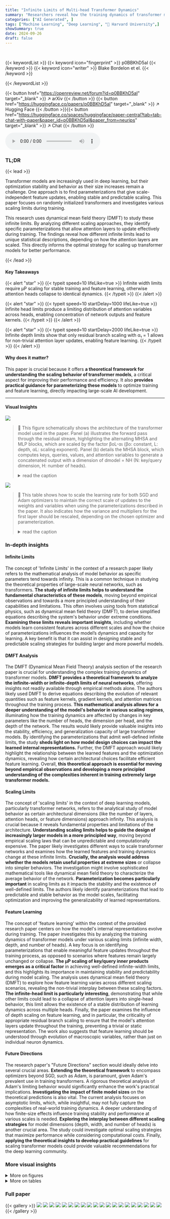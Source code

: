 ```yaml
---
title: "Infinite Limits of Multi-head Transformer Dynamics"
summary: "Researchers reveal how the training dynamics of transformer models behave at infinite width, depth, and head count, providing key insights for scaling up these models."
categories: ["AI Generated", ]
tags: ["Machine Learning", "Deep Learning", "🏢 Harvard University",]
showSummary: true
date: 2024-09-26
draft: false
---
```


<br>

{{< keywordList >}}
{{< keyword icon="fingerprint" >}} p0BBKhD5aI {{< /keyword >}}
{{< keyword icon="writer" >}} Blake Bordelon et el. {{< /keyword >}}
 
{{< /keywordList >}}

{{< button href="https://openreview.net/forum?id=p0BBKhD5aI" target="_blank" >}}
↗ arXiv
{{< /button >}}
{{< button href="https://huggingface.co/papers/p0BBKhD5aI" target="_blank" >}}
↗ Hugging Face
{{< /button >}}{{< button href="https://huggingface.co/spaces/huggingface/paper-central?tab=tab-chat-with-paper&paper_id=p0BBKhD5aI&paper_from=neurips" target="_blank" >}}
↗ Chat
{{< /button >}}




<audio controls>
    <source src="https://ai-paper-reviewer.com/p0BBKhD5aI/podcast.wav" type="audio/wav">
    Your browser does not support the audio element.
</audio>


### TL;DR


{{< lead >}}

Transformer models are increasingly used in deep learning, but their optimization stability and behavior as their size increases remain a challenge.  One approach is to find parameterizations that give scale-independent feature updates, enabling stable and predictable scaling. This paper focuses on randomly initialized transformers and investigates various scaling limits during training. 

This research uses dynamical mean field theory (DMFT) to study these infinite limits.  By analyzing different scaling approaches, they identify specific parameterizations that allow attention layers to update effectively during training.  The findings reveal how different infinite limits lead to unique statistical descriptions, depending on how the attention layers are scaled. This directly informs the optimal strategy for scaling up transformer models for better performance.

{{< /lead >}}


#### Key Takeaways

{{< alert "star" >}}
{{< typeit speed=10 lifeLike=true >}} Infinite width limits require µP scaling for stable training and feature learning, otherwise attention heads collapse to identical dynamics. {{< /typeit >}}
{{< /alert >}}

{{< alert "star" >}}
{{< typeit speed=10 startDelay=1000 lifeLike=true >}} Infinite head limits produce a limiting distribution of attention variables across heads, enabling concentration of network outputs and feature kernels. {{< /typeit >}}
{{< /alert >}}

{{< alert "star" >}}
{{< typeit speed=10 startDelay=2000 lifeLike=true >}} Infinite depth limits show that only residual branch scaling with α₁ = 1 allows for non-trivial attention layer updates, enabling feature learning. {{< /typeit >}}
{{< /alert >}}

#### Why does it matter?
This paper is crucial because it offers **a theoretical framework for understanding the scaling behavior of transformer models**, a critical aspect for improving their performance and efficiency.  It also **provides practical guidance for parameterizing these models** to optimize training and feature learning, directly impacting large-scale AI development.

------
#### Visual Insights



![](https://ai-paper-reviewer.com/p0BBKhD5aI/figures_3_1.jpg)

> 🔼 This figure schematically shows the architecture of the transformer model used in the paper. Panel (a) illustrates the forward pass through the residual stream, highlighting the alternating MHSA and MLP blocks, which are scaled by the factor βoL-αι (βo: constant, L: depth, αL: scaling exponent). Panel (b) details the MHSA block, which computes keys, queries, values, and attention variables to generate a concatenated output with a dimension of dmodel = NH (N: key/query dimension, H: number of heads).
> <details>
> <summary>read the caption</summary>
> Figure 1: Schematic representations of the transformer architecture we model. (a) The forward pass through the residual stream is an alternation of MHSA and MLP blocks scaled by βoL-αι. (b) The MHSA block computes keys, queries, values, and attention variables to produce a concatenated output of dimension dmodel = NH.
> </details>





![](https://ai-paper-reviewer.com/p0BBKhD5aI/tables_3_1.jpg)

> 🔼 This table shows how to scale the learning rate for both SGD and Adam optimizers to maintain the correct scale of updates to the weights and variables when using the parameterizations described in the paper.  It also indicates how the variance and multipliers for the first layer should be rescaled, depending on the chosen optimizer and parameterization.
> <details>
> <summary>read the caption</summary>
> Table 1: The learning rates which should be applied to obtain the correct scale of updates for SGD or Adam optimizers. In addition, the weight variance and multiplier for the first layer may need to be rescaled (relative to eq (5)) with width/depth depending on the parameterization and optimizer.
> </details>





### In-depth insights


#### Infinite Limits
The concept of 'Infinite Limits' in the context of a research paper likely refers to the mathematical analysis of model behavior as specific parameters tend towards infinity. This is a common technique in studying the theoretical properties of large-scale neural networks, such as transformers.  **The study of infinite limits helps to understand the fundamental characteristics of these models**, moving beyond empirical observations and towards a more principled understanding of their capabilities and limitations. This often involves using tools from statistical physics, such as dynamical mean field theory (DMFT), to derive simplified equations describing the system's behavior under extreme conditions. **Examining these limits reveals important insights**, including whether models learn consistent features across different scales and how the choice of parameterizations influences the model’s dynamics and capacity for learning. A key benefit is that it can assist in designing stable and predictable scaling strategies for building larger and more powerful models.

#### DMFT Analysis
The DMFT (Dynamical Mean Field Theory) analysis section of the research paper is crucial for understanding the complex training dynamics of transformer models.  **DMFT provides a theoretical framework to analyze the infinite-width or infinite-depth limits of neural networks**, offering insights not readily available through empirical methods alone. The authors likely used DMFT to derive equations describing the evolution of relevant quantities such as feature kernels, gradient kernels, and attention matrices throughout the training process. **This mathematical analysis allows for a deeper understanding of the model's behavior in various scaling regimes**, illuminating how the training dynamics are affected by changes in key parameters like the number of heads, the dimension per head, and the depth of the network. The results would likely provide valuable insights into the stability, efficiency, and generalization capacity of large transformer models.  By identifying the parameterizations that admit well-defined infinite limits, the study **sheds light on how model design choices can impact the learned internal representations.**  Further, the DMFT approach would likely highlight the relationship between the learned features and the optimization dynamics, revealing how certain architectural choices facilitate efficient feature learning.  Overall, **this theoretical approach is essential for moving beyond empirical observations and developing a more principled understanding of the complexities inherent in training extremely large transformer models.**

#### Scaling Limits
The concept of 'scaling limits' in the context of deep learning models, particularly transformer networks, refers to the analytical study of model behavior as certain architectural dimensions (like the number of layers, attention heads, or feature dimensions) approach infinity.  This analysis is crucial because it reveals fundamental properties and limitations of the architecture.  **Understanding scaling limits helps to guide the design of increasingly larger models in a more principled way**, moving beyond empirical scaling laws that can be unpredictable and computationally expensive.  The paper likely investigates different ways to scale transformer networks and examines how the learned features and training dynamics change at these infinite limits.  **Crucially, the analysis would address whether the models retain useful properties at extreme sizes** or collapse into simpler behaviors.   The investigation might involve sophisticated mathematical tools like dynamical mean field theory to characterize the average behavior of the network.  **Parameterization becomes particularly important** in scaling limits as it impacts the stability and the existence of well-defined limits.  The authors likely identify parameterizations that lead to predictable and stable behavior as the model scales, facilitating optimization and improving the generalizability of learned representations.

#### Feature Learning
The concept of 'feature learning' within the context of the provided research paper centers on how the model's internal representations evolve during training.  The paper investigates this by analyzing the training dynamics of transformer models under various scaling limits (infinite width, depth, and number of heads).  A key focus is on identifying parameterizations that enable meaningful feature updates throughout the training process, as opposed to scenarios where features remain largely unchanged or collapse. **The µP scaling of key/query inner products emerges as a critical factor** in achieving well-defined infinite-width limits, and this highlights its importance in maintaining stability and predictability during model scaling. The analysis uses dynamical mean field theory (DMFT) to explore how feature learning varies across different scaling scenarios, revealing the non-trivial interplay between these scaling factors.  **The infinite-head limit is particularly interesting**, demonstrating that while other limits could lead to a collapse of attention layers into single-head behavior, this limit allows the existence of a stable distribution of learning dynamics across multiple heads.  Finally, the paper examines the influence of depth scaling on feature learning, and in particular, the criticality of appropriate residual branch scaling to ensure that the model's attention layers update throughout the training, preventing a trivial or static representation.  The work also suggests that feature learning should be understood through evolution of macroscopic variables, rather than just on individual neuron dynamics.

#### Future Directions
The research paper's "Future Directions" section would ideally delve into several crucial areas.  **Extending the theoretical framework** to encompass optimizers beyond SGD, such as Adam, is paramount, given Adam's prevalent use in training transformers.  A rigorous theoretical analysis of Adam's limiting behavior would significantly enhance the work's practical implications.  **Investigating the impact of finite model sizes** on the theoretical predictions is also vital. The current analysis focuses on asymptotic limits, which, while insightful, may not fully capture the complexities of real-world training dynamics.  A deeper understanding of how finite-size effects influence training stability and performance at various scales is needed.  **Exploring the interplay between different scaling strategies** for model dimensions (depth, width, and number of heads) is another crucial area.  The study could investigate optimal scaling strategies that maximize performance while considering computational costs. Finally,  **applying the theoretical insights to develop practical guidelines** for scaling transformer models could provide valuable recommendations for the deep learning community.


### More visual insights

<details>
<summary>More on figures
</summary>


![](https://ai-paper-reviewer.com/p0BBKhD5aI/figures_4_1.jpg)

> 🔼 This figure shows the results of experiments investigating the effect of scaling the dimension per head (N) on hyperparameter transfer and the variance of attention variables across different heads.  Panel (a) demonstrates that with µP scaling (αA = 1), optimal learning rates transfer well across different values of N. Panel (b) shows that the variance of attention variables across heads decreases with increasing N under µP scaling, suggesting a collapse towards single-head behavior; however, this variance remains high when αA = 1/2.
> <details>
> <summary>read the caption</summary>
> Figure 2: Increasing dimension-per-head N with heads fixed for αA = {1, 1/2}. (a) Both αA = 1 and αA = 1/2 exhibit similar hyperparameter transfer for vision transformers trained on CIFAR-5M over finite N at H = 16. (b) The variance of attention variables across the different heads of a vision transformer after training for 2500 steps on CIFAR-5M. For αA = 1 the variance of attention variables decays at rate O(N−2) and for αA = 1/2 the variance does not decay with N.
> </details>



![](https://ai-paper-reviewer.com/p0BBKhD5aI/figures_6_1.jpg)

> 🔼 This figure shows the convergence of the initial kernels and the distribution of attention variables (Ah) as the number of heads (H) approaches infinity.  Subfigure (a) demonstrates the convergence of the residual stream kernel Hss′(x, x′) at a rate of O(H−1) in an 8-layer, 4-dimensional vision transformer.  Subfigures (b) and (c) illustrate the distribution of Ah for different values of N (dimension per head). Subfigure (b) (N=1) shows a non-Gaussian distribution for small N, while (c) (N=16) shows that as N gets larger, the distribution approaches a Gaussian.  The results illustrate the impact of scaling parameters on the initial state of the transformer network.
> <details>
> <summary>read the caption</summary>
> Figure 3: The initial kernels converge as H → ∞ and are determined by (possibly non-Gaussian) distributions of Ah over heads in each layer. (a) Convergence of Hss′(x, x′) = h(x)h(x′) in a L = 8, N = 4 vision transformer at initialization at rate O(H−1). (b) The density of Ah entries over heads at fixed spatial location converges as H → ∞ but is non-Gaussian for small N. (c) As N → ∞ the initial density of A approaches a Gaussian with variance of order O(N1−2αA).
> </details>



![](https://ai-paper-reviewer.com/p0BBKhD5aI/figures_6_2.jpg)

> 🔼 This figure explores the impact of scaling the dimension per head (N) while keeping the number of heads (H) constant, using two different scaling exponents for the key/query inner product (αA = 1 and αA = 1/2).  The left panel (a) demonstrates hyperparameter transfer, showing consistent performance across different values of N for both αA settings. The right panel (b) illustrates the variance of attention variables across heads, revealing a decay for αA = 1 but no decay for αA = 1/2 as N increases, which highlights the impact of the parameterization choice on attention head behavior during training.
> <details>
> <summary>read the caption</summary>
> Figure 2: Increasing dimension-per-head N with heads fixed for αA = {1, 1/2}. (a) Both αA = 1 and αA = 1/2 exhibit similar hyperparameter transfer for vision transformers trained on CIFAR-5M over finite N at H = 16. (b) The variance of attention variables across the different heads of a vision transformer after training for 2500 steps on CIFAR-5M. For αA = 1 the variance of attention variables decays at rate O(N−2) and for αA = 1/2 the variance does not decay with N.
> </details>



![](https://ai-paper-reviewer.com/p0BBKhD5aI/figures_7_1.jpg)

> 🔼 This figure shows the effects of depth scaling on the performance of a vision transformer model trained on CIFAR-5M dataset.  The left panel (a) displays how the key and query weights change with increasing depth L, specifically showing they scale by 1/√L, indicating a scaling law. The right panel (b) shows the compute scaling laws for the models with αL values of 1/2 and 1, demonstrating that models with αL = 1 perform better at a fixed compute budget as depth L increases.
> <details>
> <summary>read the caption</summary>
> Figure 5: Depth scaling in a vision transformer on CIFAR-5M with αL ∈ {1/2,1}. (a) The key and query weights move by 1/√L. (b) The compute scaling laws with models at fixed width N, H and varying depth L. At large L, the αL = 1 (dashed) models perform better at fixed compute.
> </details>



![](https://ai-paper-reviewer.com/p0BBKhD5aI/figures_8_1.jpg)

> 🔼 This figure visualizes the convergence of initial and final representations as the model scales increase after one training pass on the CIFAR-5M dataset.  It shows how test loss, residual stream pooled kernels, spatial kernels for a single sample, and attention distributions evolve across various model sizes (N, H, L) and scaling parameters (αA, αL, β0, γ0).  The plots demonstrate convergence as model size increases, although the initial kernel at large L exhibits some differences related to Brownian motion suppression under certain parameterizations.  The figure corroborates the theoretical analysis presented in the paper, highlighting the impact of different scaling strategies on training dynamics.
> <details>
> <summary>read the caption</summary>
> Figure 6: Initial and final representations are converging as model scale increases after one pass of training on the full CIFAR-5M with SGD+momentum. The base model is a (N, H, L) = (16, 16, 4) and (αA, αL, β0, γ0) = (1, 1, 4, 0.1). (a) The test loss dynamics for one pass through CIFAR-5M. The dynamics are very similar across different head-counts H but the early dynamics are changed for large depth L, consistent with our theory. (b) The initial and final feature kernels after spatial pooling at the last layer of the residual stream. The initial kernel at large L is quite different for αA = 1 due to suppression of Brownian motion on the forward pass, which we explain in Section 3.4. (c) The residual stream kernel across pairs of spatial positions for a single randomly chosen input sample. (d) The distribution of attention entries across heads at a fixed pair of spatial locations and data point. The initial variance of A decreases for αA = 1 but the update is roughly consistent across N. For αA = ½ both initial and final distributions for Ah are consistent across N.
> </details>



![](https://ai-paper-reviewer.com/p0BBKhD5aI/figures_9_1.jpg)

> 🔼 Figure 7 shows the results of experiments on a causal language model trained on the C4 dataset. It demonstrates how the training dynamics and learned representations change as the model's size (number of heads, key/query dimension, and depth) increases.  The plots highlight differences in performance when scaling model dimensions using different scaling parameters (α = 1 and α = 1/2), revealing the best scaling strategies for optimizing performance at various model sizes.
> <details>
> <summary>read the caption</summary>
> Figure 7: Training dynamics and initial/final representations of decoder only language models trained on C4 converge with increasing model scale. The base model has (N, H, L) = (8,8, 4) and (α₁, β₀, γ₀) = (1, 4, 0.25) and α ∈ {1, ½}. (a) Train loss dynamics after 10000 steps on C4 using Adam optimizer. The dynamics improve consistently when scaling H for both values of α, with slight benefit to α = 1. Scaling N reveals a significant advantage to setting α = ½. Scaling L provides little improvement for either parameterization of α. (b) Initial and final residual stream kernels for the final token across samples for Base, H = 128, N = 128, and L = 64 models. The first row is at initialization. The second and third rows are after training with α ∈ {1, ½} respectively. (c) Initial and final feature kernels across pairs of tokens for a single randomly chosen input sample. Note both types of kernels are identical across α except for a slight difference at large N.
> </details>



![](https://ai-paper-reviewer.com/p0BBKhD5aI/figures_9_2.jpg)

> 🔼 This figure shows the results of experiments on a decoder-only language model trained on the C4 dataset.  It demonstrates the effects of scaling the model's dimensions (number of heads H, key/query dimension N, and depth L) on training dynamics and learned representations (kernels).  Subfigures (a), (b), and (c) show the training loss, the final token kernels across samples and tokens within a sample respectively, for various model sizes. The results suggest that scaling N significantly improves performance, while scaling H leads to modest improvements and scaling L has limited effect.  The different αA parameterizations (1 and 1/2) yield similar overall trends but some differences in detail are observed.
> <details>
> <summary>read the caption</summary>
> Figure 7: Training dynamics and initial/final representations of decoder only language models trained on C4 converge with increasing model scale. The base model has (N, H, L) = (8,8, 4) and (αA, β0, γ0) = (1, 4, 0.25) and αA ∈ {1, 1/2}. (a) Train loss dynamics after 10000 steps on C4 using Adam optimizer. The dynamics improve consistently when scaling H for both values of αA, with slight benefit to αA = 1. Scaling N reveals a significant advantage to setting αA = 1/2. Scaling L provides little improvement for either parameterization of αA. (b) Initial and final residual stream kernels for the final token across samples for Base, H = 128, N = 128, and L = 64 models. The first row is at initialization. The second and third rows are after training with αA ∈ {1, 1/2} respectively. (c) Initial and final feature kernels across pairs of tokens for a single randomly chosen input sample. Note both types of kernels are identical across αA except for a slight difference at large N.
> </details>



![](https://ai-paper-reviewer.com/p0BBKhD5aI/figures_13_1.jpg)

> 🔼 This figure shows the training curves for vision transformers trained on the CIFAR-5M dataset.  It demonstrates how the test loss changes over training steps when varying the number of heads (H), the number of dimensions per head (N), and the depth (L) of the transformer model. Each subplot shows the training curves under different parameterizations of these three hyperparameters, highlighting the relationship between model scale and training dynamics.
> <details>
> <summary>read the caption</summary>
> Figure 8: One pass training on CIFAR-5M with vision transformers with the setting of Figure 6.
> </details>



![](https://ai-paper-reviewer.com/p0BBKhD5aI/figures_13_2.jpg)

> 🔼 This figure visualizes the spatial kernels before and after training of a vision transformer model.  The kernels are shown for various values of H (number of heads), N (dimension per head), and L (depth). The heatmap shows kernel values across different spatial locations, revealing how these change during training and how model parameters affect them.  Specifically, it illustrates the effect of different hyperparameter scalings on the learned representations.
> <details>
> <summary>read the caption</summary>
> Figure 10: Spatial kernels for a single test point before and after training across H, N, L values.
> </details>



![](https://ai-paper-reviewer.com/p0BBKhD5aI/figures_14_1.jpg)

> 🔼 This figure visualizes spatial kernels before and after training a vision transformer on the CIFAR-5M dataset. It shows how these kernels change across different model sizes by varying the number of heads (H), the dimension per head (N), and the depth (L) of the network. Each subplot presents a heatmap representing the kernel, where the color intensity represents the kernel value.  The top row shows the initial kernels, and the bottom row shows the kernels after training.  The pattern changes suggest how the model's representation of spatial relationships evolves during training and how this evolution depends on the architectural choices for H, N and L.
> <details>
> <summary>read the caption</summary>
> Figure 10: Spatial kernels for a single test point before and after training across H, N, L values.
> </details>



![](https://ai-paper-reviewer.com/p0BBKhD5aI/figures_14_2.jpg)

> 🔼 This figure shows the results of experiments investigating the impact of increasing the dimension per head (N) on vision transformer training.  Subfigure (a) demonstrates hyperparameter transfer, showing that models with different values of N maintain similar performance when scaled appropriately (αA = 1, 1/2). Subfigure (b) examines the variance of attention across different heads. With αA = 1, the variance decreases as N increases, suggesting that the network effectively collapses to a single-head attention mechanism in the large N limit. However, with αA = 1/2, this variance does not decrease, indicating head diversity is maintained.
> <details>
> <summary>read the caption</summary>
> Figure 2: Increasing dimension-per-head N with heads fixed for αA = {1, 1/2}. (a) Both αA = 1 and αA = 1/2 exhibit similar hyperparameter transfer for vision transformers trained on CIFAR-5M over finite N at H = 16. (b) The variance of attention variables across the different heads of a vision transformer after training for 2500 steps on CIFAR-5M. For αA = 1 the variance of attention variables decays at rate O(N−2) and for αA = 1/2 the variance does not decay with N.
> </details>



![](https://ai-paper-reviewer.com/p0BBKhD5aI/figures_15_1.jpg)

> 🔼 The figure shows the performance of language models trained on the C4 dataset, in terms of loss, as a function of compute (estimated as FLOPs = 6 * number of parameters).  Different model sizes were tested, varying the key/query dimension (N), number of heads (H), and depth (L), while using two different scaling exponents (αA = 1/2 and αA = 1). The results indicate that using αA = 1 leads to better performance at a fixed compute, particularly when scaling N or H. Scaling L did not significantly increase compute due to the dominant contribution of embedding and decoding layers to the total number of parameters.
> <details>
> <summary>read the caption</summary>
> Figure 12: Performance of language models trained on C4 in main text Figure 7(a) as a function of compute, estimated as FLOPs = 6 × Params. The base model has size (N, H, L) = (8,8, 4) and we examine scaling up N, H, L with either αA = 1/2 or αA = 1. The αA = 1 models perform better at fixed compute for either N or H scaling. Increasing L does not significantly increase compute in this regime since the embedding and decoding layers contribute most of the parameters.
> </details>



![](https://ai-paper-reviewer.com/p0BBKhD5aI/figures_22_1.jpg)

> 🔼 This figure shows the results of experiments investigating the effect of increasing the dimension per head (N) on hyperparameter transfer and attention variance in vision transformers.  Panel (a) demonstrates that with either key/query scaling exponent (aλ), similar hyperparameters work across different values of N, exhibiting hyperparameter transfer. Panel (b) shows that only with the mean field scaling exponent (aλ = 1) does the variance of attention variables across heads decay with increasing N, while it remains constant for aλ = 1/2.
> <details>
> <summary>read the caption</summary>
> Figure 2: Increasing dimension-per-head N with heads fixed for aλ = {1, 1/2}. (a) Both aλ = 1 and aλ = 1/2 exhibit similar hyperparameter transfer for vision transformers trained on CIFAR-5M over finite N at H = 16. (b) The variance of attention variables across the different heads of a vision transformer after training for 2500 steps on CIFAR-5M. For aλ = 1 the variance of attention variables decays at rate O(N−2) and for aλ = 1/2 the variance does not decay with N.
> </details>



![](https://ai-paper-reviewer.com/p0BBKhD5aI/figures_22_2.jpg)

> 🔼 This figure shows the results of experiments investigating the effect of increasing the dimension per head (N) on hyperparameter transfer and attention variance in vision transformers.  Subfigure (a) demonstrates that with either scaling of the key-query inner product (αA = 1 or αA = 1/2), similar hyperparameter transfer occurs across different values of N. Subfigure (b) shows that when αA = 1, attention variance decays with increasing N, suggesting that the heads of the network converge towards similar behaviour; however, when αA = 1/2, attention variance does not decrease, indicating that heads maintain diversity.
> <details>
> <summary>read the caption</summary>
> Figure 2: Increasing dimension-per-head N with heads fixed for αA = {1, 1/2}. (a) Both αA = 1 and αA = 1/2 exhibit similar hyperparameter transfer for vision transformers trained on CIFAR-5M over finite N at H = 16. (b) The variance of attention variables across the different heads of a vision transformer after training for 2500 steps on CIFAR-5M. For αA = 1 the variance of attention variables decays at rate O(N−2) and for αA = 1/2 the variance does not decay with N.
> </details>



![](https://ai-paper-reviewer.com/p0BBKhD5aI/figures_22_3.jpg)

> 🔼 This figure shows the impact of increasing the dimension per head (N) on hyperparameter transfer and attention variance across heads.  Panel (a) demonstrates that using the µP scaling (aA = 1) leads to similar performance across varying N, while Panel (b) shows that the attention variance decays with N only when aA = 1, implying that identical dynamics only occurs when µP scaling is used.
> <details>
> <summary>read the caption</summary>
> Figure 2: Increasing dimension-per-head N with heads fixed for aA = {1,}. (a) Both aA = 1 and aA = exhibit similar hyperparameter transfer for vision transformers trained on CIFAR-5M over finite N at H = 16. (b) The variance of attention variables across the different heads of a vision transformer after training for 2500 steps on CIFAR-5M. For aA = 1 the variance of attention variables decays at rate O(N−2) and for aA = the variance does not decay with N.
> </details>



![](https://ai-paper-reviewer.com/p0BBKhD5aI/figures_22_4.jpg)

> 🔼 This figure demonstrates the impact of scaling the dimension per head (N) on hyperparameter transfer and attention variance across heads in vision transformers.  Panel (a) shows that with the µP scaling (α₄ = 1), similar performance is achieved across different values of N, indicating hyperparameter transfer.  In contrast, with α₄ = 1/2, this transferability is lost.  Panel (b) visualizes the variance of attention variables across different heads, showing that it decays rapidly with increasing N for α₄ = 1 but remains relatively constant for α₄ = 1/2.
> <details>
> <summary>read the caption</summary>
> Figure 2: Increasing dimension-per-head N with heads fixed for α₄ = {1, 3}. (a) Both α₄ = 1 and α₄ = 1/2 exhibit similar hyperparameter transfer for vision transformers trained on CIFAR-5M over finite N at H = 16. (b) The variance of attention variables across the different heads of a vision transformer after training for 2500 steps on CIFAR-5M. For α₄ = 1 the variance of attention variables decays at rate O(N⁻²) and for α₄ = 1/2 the variance does not decay with N.
> </details>



![](https://ai-paper-reviewer.com/p0BBKhD5aI/figures_33_1.jpg)

> 🔼 This figure shows the results of experiments investigating the effect of scaling the dimension per head (N) on hyperparameter transfer and attention variance across multiple heads in vision transformers.  Part (a) demonstrates that with the appropriate scaling (αA=1 and αA=1/2), similar hyperparameter performance is observed across different values of N. Part (b) shows that for αA=1 (μP scaling), the variance of attention across heads decreases quadratically with increasing N while for αA=1/2 this is not the case.
> <details>
> <summary>read the caption</summary>
> Figure 2: Increasing dimension-per-head N with heads fixed for αA = {1, 3}. (a) Both αA = 1 and αA = 1/2 exhibit similar hyperparameter transfer for vision transformers trained on CIFAR-5M over finite N at H = 16. (b) The variance of attention variables across the different heads of a vision transformer after training for 2500 steps on CIFAR-5M. For αA = 1 the variance of attention variables decays at rate O(N−2) and for αA = 1/2 the variance does not decay with N.
> </details>



</details>




<details>
<summary>More on tables
</summary>


![](https://ai-paper-reviewer.com/p0BBKhD5aI/tables_20_1.jpg)
> 🔼 This table presents the learning rate scaling for SGD and Adam optimizers to maintain consistent feature updates across different model sizes (N, H, L).  It also shows the necessary rescaling of the first layer's weights and multipliers, dependent on the optimizer and parameterization.
> <details>
> <summary>read the caption</summary>
> Table 1: The learning rates which should be applied to obtain the correct scale of updates for SGD or Adam optimizers. In addition, the weight variance and multiplier for the first layer may need to be rescaled (relative to eq (5)) with width/depth depending on the parameterization and optimizer.
> </details>

![](https://ai-paper-reviewer.com/p0BBKhD5aI/tables_22_1.jpg)
> 🔼 This table shows two different ways to scale the attention layer exponent (α<sub>A</sub>) to achieve approximately constant updates to the attention matrices (A<sub>h</sub>) during training.  The first uses the mean-field parameterization (μP) with α<sub>A</sub> = 1. This method, while resulting in non-negligible updates, causes all attention heads to behave identically and results in zero attention matrices (A<sub>h</sub>) at initialization. The second approach uses α<sub>A</sub> = ½, which produces random, but non-negligible attention matrix updates.
> <details>
> <summary>read the caption</summary>
> Table 3: Two interesting choices of scaling for the attention layer exponent α<sub>A</sub> which give approximately constant updates to the attention matrices A<sub>h</sub>. The μP scaling α<sub>A</sub> = 1 causes the entries of the key/query vector entries to move non-negligibly but causes all heads to be identical (and all A = 0) at initialization. Scaling instead with α<sub>A</sub> = ½ causes the A variables to be random but still non-negligibly updated under training.
> </details>

</details>




### Full paper

{{< gallery >}}
<img src="https://ai-paper-reviewer.com/p0BBKhD5aI/1.png" class="grid-w50 md:grid-w33 xl:grid-w25" />
<img src="https://ai-paper-reviewer.com/p0BBKhD5aI/2.png" class="grid-w50 md:grid-w33 xl:grid-w25" />
<img src="https://ai-paper-reviewer.com/p0BBKhD5aI/3.png" class="grid-w50 md:grid-w33 xl:grid-w25" />
<img src="https://ai-paper-reviewer.com/p0BBKhD5aI/4.png" class="grid-w50 md:grid-w33 xl:grid-w25" />
<img src="https://ai-paper-reviewer.com/p0BBKhD5aI/5.png" class="grid-w50 md:grid-w33 xl:grid-w25" />
<img src="https://ai-paper-reviewer.com/p0BBKhD5aI/6.png" class="grid-w50 md:grid-w33 xl:grid-w25" />
<img src="https://ai-paper-reviewer.com/p0BBKhD5aI/7.png" class="grid-w50 md:grid-w33 xl:grid-w25" />
<img src="https://ai-paper-reviewer.com/p0BBKhD5aI/8.png" class="grid-w50 md:grid-w33 xl:grid-w25" />
<img src="https://ai-paper-reviewer.com/p0BBKhD5aI/9.png" class="grid-w50 md:grid-w33 xl:grid-w25" />
<img src="https://ai-paper-reviewer.com/p0BBKhD5aI/10.png" class="grid-w50 md:grid-w33 xl:grid-w25" />
<img src="https://ai-paper-reviewer.com/p0BBKhD5aI/11.png" class="grid-w50 md:grid-w33 xl:grid-w25" />
<img src="https://ai-paper-reviewer.com/p0BBKhD5aI/12.png" class="grid-w50 md:grid-w33 xl:grid-w25" />
<img src="https://ai-paper-reviewer.com/p0BBKhD5aI/13.png" class="grid-w50 md:grid-w33 xl:grid-w25" />
<img src="https://ai-paper-reviewer.com/p0BBKhD5aI/14.png" class="grid-w50 md:grid-w33 xl:grid-w25" />
<img src="https://ai-paper-reviewer.com/p0BBKhD5aI/15.png" class="grid-w50 md:grid-w33 xl:grid-w25" />
<img src="https://ai-paper-reviewer.com/p0BBKhD5aI/16.png" class="grid-w50 md:grid-w33 xl:grid-w25" />
<img src="https://ai-paper-reviewer.com/p0BBKhD5aI/17.png" class="grid-w50 md:grid-w33 xl:grid-w25" />
<img src="https://ai-paper-reviewer.com/p0BBKhD5aI/18.png" class="grid-w50 md:grid-w33 xl:grid-w25" />
<img src="https://ai-paper-reviewer.com/p0BBKhD5aI/19.png" class="grid-w50 md:grid-w33 xl:grid-w25" />
<img src="https://ai-paper-reviewer.com/p0BBKhD5aI/20.png" class="grid-w50 md:grid-w33 xl:grid-w25" />
{{< /gallery >}}